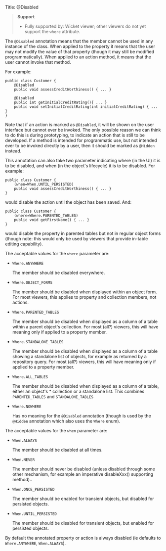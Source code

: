Title: @Disabled

> **Support**
> 
> * Fully supported by: Wicket viewer; other viewers do not yet support the `where` attribute.

The `@Disabled` annotation means that the member cannot be used in any
instance of the class. When applied to the property it means that the
user may not modify the value of that property (though it may still be
modified programmatically). When applied to an action method, it means
that the user cannot invoke that method.

For example:

    public class Customer {
        @Disabled
        public void assessCreditWorthiness() { ... }

        @Disabled
        public int getInitialCreditRating(){ ... }
        public void setInitialCreditRating(int initialCreditRating) { ... }
    }

Note that if an action is marked as `@Disabled`, it will be shown on the
user interface but cannot ever be invoked. The only possible reason we
can think to do this is during prototyping, to indicate an action that
is still to be developed. If a method is intended for programmatic use,
but not intended ever to be invoked directly by a user, then it should
be marked as `@Hidden` instead.

This annotation can also take two parameter indicating where (in the UI)
it is to be disabled, and when (in the object's lifecycle) it is to be
disabled. For example:

    public class Customer {
        (when=When.UNTIL_PERSISTED)
        public void assessCreditWorthiness() { ... }
    }

would disable the action until the object has been saved. And:

    public class Customer {
        (where=Where.PARENTED_TABLES)
        public void getFirstName() { ... }
    }

would disable the property in parented tables but not in regular object
forms (though note: this would only be used by viewers that provide
in-table editing capability).

The acceptable values for the `where` parameter are:

-   `Where.ANYWHERE`

    The member should be disabled everywhere.

-   `Where.OBJECT_FORMS`

    The member should be disabled when displayed within an object form.
    For most viewers, this applies to property and collection members,
    not actions.

-   `Where.PARENTED_TABLES`

    The member should be disabled when displayed as a column of a table
    within a parent object's collection. For most (all?) viewers, this
    will have meaning only if applied to a property member.

-   `Where.STANDALONE_TABLES`

    The member should be disabled when displayed as a column of a table
    showing a standalone list of objects, for example as returned by a
    repository query. For most (all?) viewers, this will have meaning
    only if applied to a property member.

-   `Where.ALL_TABLES`

    The member should be disabled when displayed as a column of a table,
    either an object's \* collection or a standalone list. This combines
    `PARENTED_TABLES` and `STANDALONE_TABLES`

-   `Where.NOWHERE`

    Has no meaning for the `@Disabled` annotation (though is used by the
    `@Hidden` annotation which also uses the `Where` enum<!--, see ?-->).

The acceptable values for the `when` parameter are:

-   `When.ALWAYS`

    The member should be disabled at all times.

-   `When.NEVER`

    The member should never be disabled (unless disabled through some
    other mechanism, for example an imperative disableXxx() supporting
    method)..

-   `When.ONCE_PERSISTED`

    The member should be enabled for transient objects, but disabled for
    persisted objects.

-   `When.UNTIL_PERSISTED`

    The member should be disabled for transient objects, but enabled for
    persisted objects.

By default the annotated property or action is always disabled (ie
defaults to `Where.ANYWHERE`, `When.ALWAYS`).

